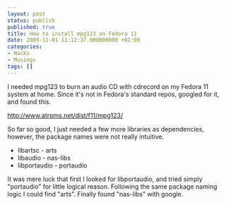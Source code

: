 ```yaml
---
layout: post
status: publish
published: true
title: How to install mpg123 on Fedora 11
date: 2009-11-01 11:12:37.000000000 +01:00
categories:
- Hacks
- Musings
tags: []
---
```

I needed mpg123 to burn an audio CD with cdrecord on my Fedora 11 system at home. Since it's not in Fedora's standard repos, googled for it, and found this.

http://www.atrpms.net/dist/f11/mpg123/

So far so good, I just needed a few more libraries as dependencies, however, the package names were not really intuitive.
<ul>
	<li>libartsc - arts</li>
	<li>libaudio - nas-libs</li>
	<li>libportaudio - portaudio</li>
</ul>
It was mere luck that first I looked for libportaudio, and tried simply "portaudio" for little logical reason. Following the same package naming logic I could find "arts". Finally found "nas-libs" with google.
